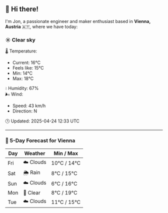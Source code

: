 ## 👋 Hi there!

I'm Jon, a passionate engineer and maker enthusiast based in **Vienna, Austria** 🇦🇹, where we have today:

### ☀️ Clear sky 

🌡️ Temperature: 
* Current: 16°C
* Feels like: 15°C
* Min: 14°C 
* Max: 18°C  

💧 Humidity: 67%  
🌬️ Wind: 
* Speed: 43 km/h 
* Direction: N  

🕒 Updated: 2025-04-24 12:33 UTC

---

### 📅 5-Day Forecast for Vienna

| Day | Weather | Min / Max |
|-----|---------|------------|
| Fri | ☁️ Clouds | 10°C / 14°C |
| Sat | 🌦️ Rain | 8°C / 15°C |
| Sun | ☁️ Clouds | 6°C / 16°C |
| Mon | 🌙 Clear | 8°C / 19°C |
| Tue | ☁️ Clouds | 11°C / 15°C |
